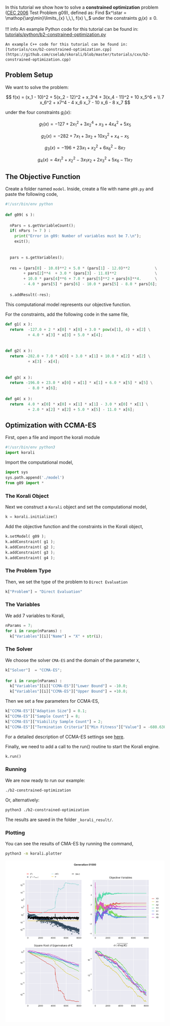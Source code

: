 

In this tutorial we show how to solve a **constrained optimization** problem ([CEC 2006](http://web.mysites.ntu.edu.sg/epnsugan/PublicSite/Shared%20Documents/CEC-2006/technical_report.pdf) Test Problem g09), defined as: Find $x^\star = \mathop{\arg\min}\limits_{x}  \,\,\, f(x) \,,$ under the constraints $g_i(x) \leq 0.$


!!! info
	An example Python code for this tutorial can be found in:
	[tutorials/python/b2-constrained-optimization.py](https://github.com/cselab/skorali/blob/master/tutorials/python/b2-constrained-optimization.py)
	
	An example C++ code for this tutorial can be found in:
	[tutorials/cxx/b2-constrained-optimization.cpp](https://github.com/cselab/skorali/blob/master/tutorials/cxx/b2-constrained-optimization.cpp)


## Problem Setup

We want to solve the problem:

$$ f(x) = (x_1 - 10)^2 + 5(x_2 - 12)^2 + x_3^4  + 3(x_4 - 11)^2 + 10 x_5^6 + \\
7 x_6^2 + x7^4 - 4 x_6 x_7 - 10  x_6 - 8 x_7 $$

under the four constraints $g_i(x)$:

$$
g_1(x) = -127 + 2x_1^2 + 3 x_2^4 + x_3 + 4x_4^2 + 5x_5
$$

$$
g_2(x) = -282 + 7x_1 + 3x_2 + 10x_3^2 + x_4 - x_5
$$

$$
g_3(x) = -196 + 23 x_1 + x_2^2 + 6x_6^2 - 8x_7
$$

$$
g_4(x) = 4x_1^2 + x_2^2 - 3x_1x_2 + 2x_3^2 + 5x_6 - 11x_7
$$


##  The Objective Function

Create a folder named `model`. Inside, create a file with name `g09.py` and paste the following code,
```python
#!/usr/bin/env python

def g09( s ):

  nPars = s.getVariableCount();
  if( nPars != 7 ) :
    print("Error in g09: Number of variables must be 7.\n");
    exit();


  pars = s.getVariables();

  res = (pars[0] - 10.0)**2 + 5.0 * (pars[1] - 12.0)**2           \
        + pars[2]**4  + 3.0 * (pars[3] - 11.0)**2                 \
        + 10.0 * pars[4]**6 + 7.0 * pars[5]**2 + pars[6]**4.      \
        - 4.0 * pars[5] * pars[6] - 10.0 * pars[5] - 8.0 * pars[6];

  s.addResult(-res);
```
This computational model represents our objective function.

For the constraints, add the following code in the same file,
```python
def g1( x ):
  return  -127.0 + 2 * x[0] * x[0] + 3.0 * pow(x[1], 4) + x[2] \
          + 4.0 * x[3] * x[3] + 5.0 * x[4];


def g2( x ):
  return -282.0 + 7.0 * x[0] + 3.0 * x[1] + 10.0 * x[2] * x[2] \
          + x[3] - x[4];


def g3( x ):
  return -196.0 + 23.0 * x[0] + x[1] * x[1] + 6.0 * x[5] * x[5] \
          - 8.0 * x[6];

def g4( x ):
  return  4.0 * x[0] * x[0] + x[1] * x[1] - 3.0 * x[0] * x[1] \
          + 2.0 * x[2] * x[2] + 5.0 * x[5] - 11.0 * x[6];
```

## Optimization with CCMA-ES

First, open a file and import the korali module
```python
#!/usr/bin/env python3
import korali
```
Import the computational model,
```python
import sys
sys.path.append('./model')
from g09 import *
```

###  The Korali Object

Next we construct a `Korali` object and set the computational model,
```python
k = korali.initialize()
```

Add the objective function and the constraints in the Korali object,
```python
k.setModel( g09 );
k.addConstraint( g1 );
k.addConstraint( g2 );
k.addConstraint( g3 );
k.addConstraint( g4 );
```


###  The Problem Type
Then, we set the type of the problem to `Direct Evaluation`
```python
k["Problem"] = "Direct Evaluation"
```


###  The Variables
We add 7 variables to Korali,
```python
nParams = 7;
for i in range(nParams) :
  k["Variables"][i]["Name"] = "X" + str(i);
```


###  The Solver
We choose the solver `CMA-ES` and the domain of the parameter `X`,

```python
k["Solver"]  = "CCMA-ES";

for i in range(nParams) :
  k["Variables"][i]["CCMA-ES"]["Lower Bound"] = -10.0;
  k["Variables"][i]["CCMA-ES"]["Upper Bound"] = +10.0;
```

Then we set a few parameters for CCMA-ES,
```python
k["CCMA-ES"]["Adaption Size"] = 0.1;
k["CCMA-ES"]["Sample Count"] = 8;
k["CCMA-ES"]["Viability Sample Count"] = 2;
k["CCMA-ES"]["Termination Criteria"]["Min Fitness"]["Value"] = -680.630057374402 - 1e-4;
```
For a detailed description of CCMA-ES settings see [here](../../usage/solvers/optimizers/ccmaes.md).

Finally, we need to add a call to the run() routine to start the Korali engine.

```python
k.run()
```

###  Running

We are now ready to run our example:

```bash
./b2-constrained-optimization
```

Or, alternatively:

```bash
python3 ./b2-constrained-optimization
```

The results are saved in the folder `_korali_result/`.

###  Plotting

You can see the results of CMA-ES by running the command,
```sh
python3 -m korali.plotter
```

![figure](ccmaes.png)
